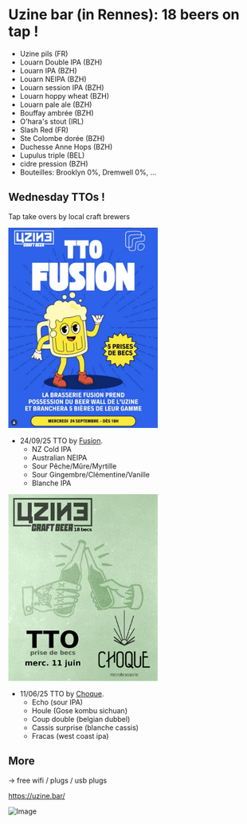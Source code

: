 # Uzine bar (in Rennes): 18 beers on tap !

* Uzine pils (FR)
* Louarn Double IPA (BZH)
* Louarn IPA (BZH)
* Louarn NEIPA (BZH)
* Louarn session IPA (BZH)
* Louarn hoppy wheat (BZH)
* Louarn pale ale (BZH)
* Bouffay ambrée (BZH)
* O'hara's stout (IRL)
* Slash Red (FR)
* Ste Colombe dorée (BZH)
* Duchesse Anne Hops (BZH)
* Lupulus triple (BEL)
* cidre pression (BZH)
* Bouteilles: Brooklyn 0%, Dremwell 0%, ...

## Wednesday TTOs !
Tap take overs by local craft brewers

<img src="TTO_fusion.png" alt="drawing" width="300"/>

* 24/09/25 TTO by [Fusion](https://www.instagram.com/fusionbrasserie_/?hl=en).
  * NZ Cold IPA
  * Australian NEIPA
  * Sour Pêche/Mûre/Myrtille
  * Sour Gingembre/Clémentine/Vanille
  * Blanche IPA

<img src="TTO_choque.png" alt="drawing" width="300"/>

* 11/06/25 TTO by [Choque](https://www.choquemicrobrasserie.fr/).
  * Echo (sour IPA)
  * Houle (Gose kombu sichuan)
  * Coup double (belgian dubbel)
  * Cassis surprise (blanche cassis)
  * Fracas (west coast ipa)  

## More

-> free wifi / plugs / usb plugs

https://uzine.bar/

![Image](http://uzine.bar/wp-content/uploads/2021/10/logo-uzine_300.jpg)
